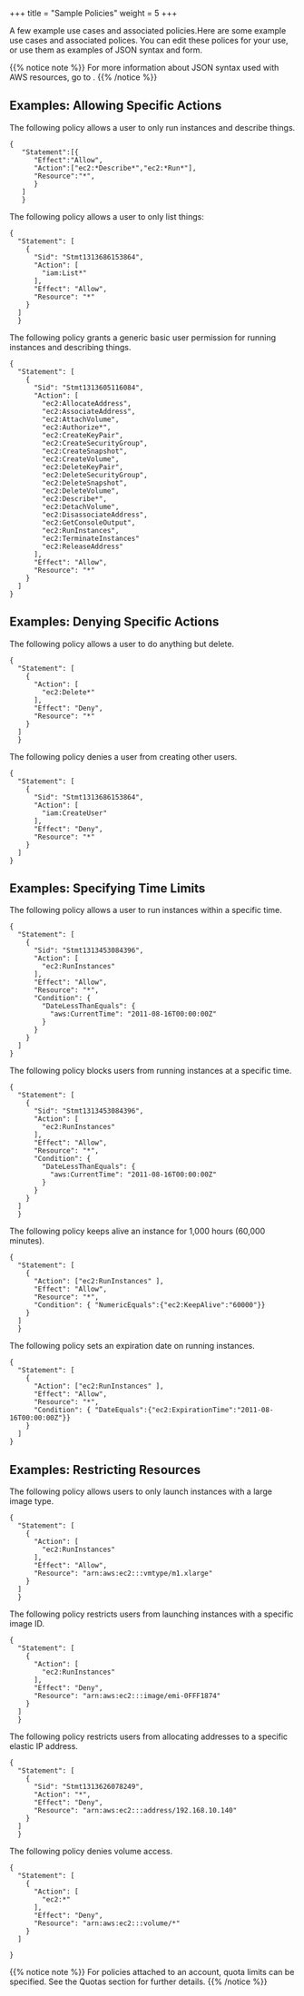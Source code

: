 +++
title = "Sample Policies"
weight = 5
+++

A few example use cases and associated policies.Here are some example use cases and associated polices. You can edit these polices for your use, or use them as examples of JSON syntax and form. 


{{% notice note %}}
For more information about JSON syntax used with AWS resources, go to . 
{{% /notice %}}

## Examples: Allowing Specific Actions
The following policy allows a user to only run instances and describe things. 


    {
       "Statement":[{
          "Effect":"Allow",
          "Action":["ec2:*Describe*",​"ec2:*Run*"],
          "Resource":"*",
          }
       ]
       }

The following policy allows a user to only list things: 


    {
      "Statement": [
        {
          "Sid": "Stmt1313686153864",
          "Action": [
            "iam:List*"
          ],
          "Effect": "Allow",
          "Resource": "*"
        }
      ]
      }

The following policy grants a generic basic user permission for running instances and describing things. 


    {
      "Statement": [
        {
          "Sid": "Stmt1313605116084",
          "Action": [
            "ec2:AllocateAddress",
            "ec2:AssociateAddress",
            "ec2:AttachVolume",
            "ec2:Authorize*",
            "ec2:CreateKeyPair",
            "ec2:CreateSecurityGroup",
            "ec2:CreateSnapshot",
            "ec2:CreateVolume",
            "ec2:DeleteKeyPair",
            "ec2:DeleteSecurityGroup",
            "ec2:DeleteSnapshot",
            "ec2:DeleteVolume",
            "ec2:Describe*",
            "ec2:DetachVolume",
            "ec2:DisassociateAddress",
            "ec2:GetConsoleOutput",
            "ec2:RunInstances",
            "ec2:TerminateInstances"
            "ec2:ReleaseAddress"
          ],
          "Effect": "Allow",
          "Resource": "*"
        }
      ]
    }


## Examples: Denying Specific Actions
The following policy allows a user to do anything but delete. 


    {
      "Statement": [
        {
          "Action": [
            "ec2:Delete*"
          ],
          "Effect": "Deny",
          "Resource": "*"
        }
      ]
      }

The following policy denies a user from creating other users. 


    {
      "Statement": [
        {
          "Sid": "Stmt1313686153864",
          "Action": [
            "iam:CreateUser"
          ],
          "Effect": "Deny",
          "Resource": "*"
        }
      ]
    }


## Examples: Specifying Time Limits
The following policy allows a user to run instances within a specific time. 


    {
      "Statement": [
        {
          "Sid": "Stmt1313453084396",
          "Action": [
            "ec2:RunInstances"
          ],
          "Effect": "Allow",
          "Resource": "*",
          "Condition": {
            "DateLessThanEquals": {
              "aws:CurrentTime": "2011-08-16T00:00:00Z"
            }
          }
        }
      ]
    }

The following policy blocks users from running instances at a specific time. 


    {
      "Statement": [
        {
          "Sid": "Stmt1313453084396",
          "Action": [
            "ec2:RunInstances"
          ],
          "Effect": "Allow",
          "Resource": "*",
          "Condition": {
            "DateLessThanEquals": {
              "aws:CurrentTime": "2011-08-16T00:00:00Z"
            }
          }
        }
      ]
      }

The following policy keeps alive an instance for 1,000 hours (60,000 minutes). 


    {
      "Statement": [
        {
          "Action": ["ec2:RunInstances" ],
          "Effect": "Allow",
          "Resource": "*",
          "Condition": { "NumericEquals":{"ec2:KeepAlive":"60000"}}
        }
      ]
      }

The following policy sets an expiration date on running instances. 


    {
      "Statement": [
        {
          "Action": ["ec2:RunInstances" ],
          "Effect": "Allow",
          "Resource": "*",
          "Condition": { "DateEquals":{"ec2:ExpirationTime":"2011-08-16T00:00:00Z"}}
        }
      ]
    }


## Examples: Restricting Resources
The following policy allows users to only launch instances with a large image type. 


    {
      "Statement": [
        {
          "Action": [
            "ec2:RunInstances"
          ],
          "Effect": "Allow",
          "Resource": "arn:aws:ec2:::vmtype/m1.xlarge"
        }
      ]
      }

The following policy restricts users from launching instances with a specific image ID. 


    {
      "Statement": [
        {
          "Action": [
            "ec2:RunInstances"
          ],
          "Effect": "Deny",
          "Resource": "arn:aws:ec2:::image/emi-0FFF1874"
        }
      ]
      }

The following policy restricts users from allocating addresses to a specific elastic IP address. 


    {
      "Statement": [
        {
          "Sid": "Stmt1313626078249",
          "Action": "*",
          "Effect": "Deny",
          "Resource": "arn:aws:ec2:::address/192.168.10.140"
        }
      ]
      }

The following policy denies volume access. 


    {
      "Statement": [
        {
          "Action": [
            "ec2:*"
          ],
          "Effect": "Deny",
          "Resource": "arn:aws:ec2:::volume/*"
        }
      ]
       
    }


{{% notice note %}}
For policies attached to an account, quota limits can be specified. See the Quotas section for further details. 
{{% /notice %}}
